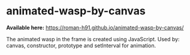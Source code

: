 # animated-wasp-by-canvas
**Available here:** https://roman-h91.github.io/animated-wasp-by-canvas/

The animated wasp in the frame is created using JavaScript. Used by: canvas, constructor, prototype and setInterval for animation.
